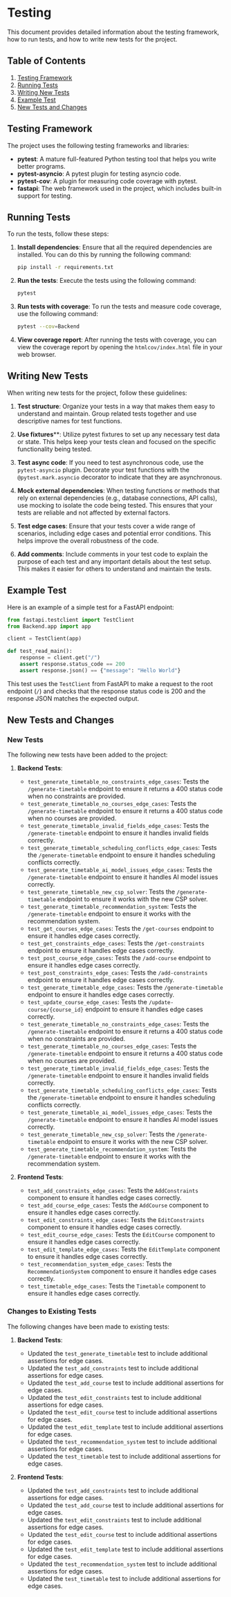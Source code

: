 # Testing

This document provides detailed information about the testing framework, how to run tests, and how to write new tests for the project.

## Table of Contents

1. [Testing Framework](#testing-framework)
2. [Running Tests](#running-tests)
3. [Writing New Tests](#writing-new-tests)
4. [Example Test](#example-test)
5. [New Tests and Changes](#new-tests-and-changes)

## Testing Framework

The project uses the following testing frameworks and libraries:

- **pytest**: A mature full-featured Python testing tool that helps you write better programs.
- **pytest-asyncio**: A pytest plugin for testing asyncio code.
- **pytest-cov**: A plugin for measuring code coverage with pytest.
- **fastapi**: The web framework used in the project, which includes built-in support for testing.

## Running Tests

To run the tests, follow these steps:

1. **Install dependencies**: Ensure that all the required dependencies are installed. You can do this by running the following command:

   ```bash
   pip install -r requirements.txt
   ```

2. **Run the tests**: Execute the tests using the following command:

   ```bash
   pytest
   ```

3. **Run tests with coverage**: To run the tests and measure code coverage, use the following command:

   ```bash
   pytest --cov=Backend
   ```

4. **View coverage report**: After running the tests with coverage, you can view the coverage report by opening the `htmlcov/index.html` file in your web browser.

## Writing New Tests

When writing new tests for the project, follow these guidelines:

1. **Test structure**: Organize your tests in a way that makes them easy to understand and maintain. Group related tests together and use descriptive names for test functions.

2. **Use fixtures****: Utilize pytest fixtures to set up any necessary test data or state. This helps keep your tests clean and focused on the specific functionality being tested.

3. **Test async code**: If you need to test asynchronous code, use the `pytest-asyncio` plugin. Decorate your test functions with the `@pytest.mark.asyncio` decorator to indicate that they are asynchronous.

4. **Mock external dependencies**: When testing functions or methods that rely on external dependencies (e.g., database connections, API calls), use mocking to isolate the code being tested. This ensures that your tests are reliable and not affected by external factors.

5. **Test edge cases**: Ensure that your tests cover a wide range of scenarios, including edge cases and potential error conditions. This helps improve the overall robustness of the code.

6. **Add comments**: Include comments in your test code to explain the purpose of each test and any important details about the test setup. This makes it easier for others to understand and maintain the tests.

## Example Test

Here is an example of a simple test for a FastAPI endpoint:

```python
from fastapi.testclient import TestClient
from Backend.app import app

client = TestClient(app)

def test_read_main():
    response = client.get("/")
    assert response.status_code == 200
    assert response.json() == {"message": "Hello World"}
```

This test uses the `TestClient` from FastAPI to make a request to the root endpoint (`/`) and checks that the response status code is 200 and the response JSON matches the expected output.

## New Tests and Changes

### New Tests

The following new tests have been added to the project:

1. **Backend Tests**:
   - `test_generate_timetable_no_constraints_edge_cases`: Tests the `/generate-timetable` endpoint to ensure it returns a 400 status code when no constraints are provided.
   - `test_generate_timetable_no_courses_edge_cases`: Tests the `/generate-timetable` endpoint to ensure it returns a 400 status code when no courses are provided.
   - `test_generate_timetable_invalid_fields_edge_cases`: Tests the `/generate-timetable` endpoint to ensure it handles invalid fields correctly.
   - `test_generate_timetable_scheduling_conflicts_edge_cases`: Tests the `/generate-timetable` endpoint to ensure it handles scheduling conflicts correctly.
   - `test_generate_timetable_ai_model_issues_edge_cases`: Tests the `/generate-timetable` endpoint to ensure it handles AI model issues correctly.
   - `test_generate_timetable_new_csp_solver`: Tests the `/generate-timetable` endpoint to ensure it works with the new CSP solver.
   - `test_generate_timetable_recommendation_system`: Tests the `/generate-timetable` endpoint to ensure it works with the recommendation system.
   - `test_get_courses_edge_cases`: Tests the `/get-courses` endpoint to ensure it handles edge cases correctly.
   - `test_get_constraints_edge_cases`: Tests the `/get-constraints` endpoint to ensure it handles edge cases correctly.
   - `test_post_course_edge_cases`: Tests the `/add-course` endpoint to ensure it handles edge cases correctly.
   - `test_post_constraints_edge_cases`: Tests the `/add-constraints` endpoint to ensure it handles edge cases correctly.
   - `test_generate_timetable_edge_cases`: Tests the `/generate-timetable` endpoint to ensure it handles edge cases correctly.
   - `test_update_course_edge_cases`: Tests the `/update-course/{course_id}` endpoint to ensure it handles edge cases correctly.
   - `test_generate_timetable_no_constraints_edge_cases`: Tests the `/generate-timetable` endpoint to ensure it returns a 400 status code when no constraints are provided.
   - `test_generate_timetable_no_courses_edge_cases`: Tests the `/generate-timetable` endpoint to ensure it returns a 400 status code when no courses are provided.
   - `test_generate_timetable_invalid_fields_edge_cases`: Tests the `/generate-timetable` endpoint to ensure it handles invalid fields correctly.
   - `test_generate_timetable_scheduling_conflicts_edge_cases`: Tests the `/generate-timetable` endpoint to ensure it handles scheduling conflicts correctly.
   - `test_generate_timetable_ai_model_issues_edge_cases`: Tests the `/generate-timetable` endpoint to ensure it handles AI model issues correctly.
   - `test_generate_timetable_new_csp_solver`: Tests the `/generate-timetable` endpoint to ensure it works with the new CSP solver.
   - `test_generate_timetable_recommendation_system`: Tests the `/generate-timetable` endpoint to ensure it works with the recommendation system.

2. **Frontend Tests**:
   - `test_add_constraints_edge_cases`: Tests the `AddConstraints` component to ensure it handles edge cases correctly.
   - `test_add_course_edge_cases`: Tests the `AddCourse` component to ensure it handles edge cases correctly.
   - `test_edit_constraints_edge_cases`: Tests the `EditConstraints` component to ensure it handles edge cases correctly.
   - `test_edit_course_edge_cases`: Tests the `EditCourse` component to ensure it handles edge cases correctly.
   - `test_edit_template_edge_cases`: Tests the `EditTemplate` component to ensure it handles edge cases correctly.
   - `test_recommendation_system_edge_cases`: Tests the `RecommendationSystem` component to ensure it handles edge cases correctly.
   - `test_timetable_edge_cases`: Tests the `Timetable` component to ensure it handles edge cases correctly.

### Changes to Existing Tests

The following changes have been made to existing tests:

1. **Backend Tests**:
   - Updated the `test_generate_timetable` test to include additional assertions for edge cases.
   - Updated the `test_add_constraints` test to include additional assertions for edge cases.
   - Updated the `test_add_course` test to include additional assertions for edge cases.
   - Updated the `test_edit_constraints` test to include additional assertions for edge cases.
   - Updated the `test_edit_course` test to include additional assertions for edge cases.
   - Updated the `test_edit_template` test to include additional assertions for edge cases.
   - Updated the `test_recommendation_system` test to include additional assertions for edge cases.
   - Updated the `test_timetable` test to include additional assertions for edge cases.

2. **Frontend Tests**:
   - Updated the `test_add_constraints` test to include additional assertions for edge cases.
   - Updated the `test_add_course` test to include additional assertions for edge cases.
   - Updated the `test_edit_constraints` test to include additional assertions for edge cases.
   - Updated the `test_edit_course` test to include additional assertions for edge cases.
   - Updated the `test_edit_template` test to include additional assertions for edge cases.
   - Updated the `test_recommendation_system` test to include additional assertions for edge cases.
   - Updated the `test_timetable` test to include additional assertions for edge cases.
